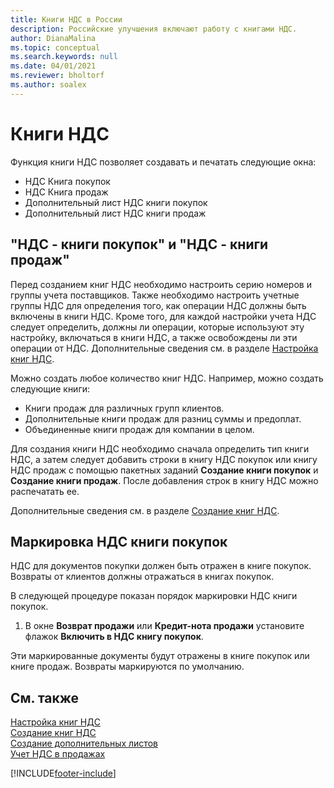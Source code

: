 ```yaml
---
title: Книги НДС в России
description: Российские улучшения включают работу с книгами НДС.
author: DianaMalina
ms.topic: conceptual
ms.search.keywords: null
ms.date: 04/01/2021
ms.reviewer: bholtorf
ms.author: soalex
---
```


# Книги НДС

Функция книги НДС позволяет создавать и печатать следующие окна:

- НДС Книга покупок
- НДС Книга продаж
- Дополнительный лист НДС книги покупок
- Дополнительный лист НДС книги продаж

## "НДС - книги покупок" и "НДС - книги продаж"

Перед созданием книг НДС необходимо настроить серию номеров и группы учета поставщиков. Также необходимо настроить учетные группы НДС для определения того, как операции НДС должны быть включены в книги НДС. Кроме того, для каждой настройки учета НДС следует определить, должны ли операции, которые используют эту настройку, включаться в книги НДС, а также освобождены ли эти операции от НДС. Дополнительные сведения см. в разделе [Настройка книг НДС](How-to-Set-Up-VAT-Ledgers.md).

Можно создать любое количество книг НДС. Например, можно создать следующие книги: 

- Книги продаж для различных групп клиентов.
- Дополнительные книги продаж для разниц суммы и предоплат.
- Объединенные книги продаж для компании в целом.

Для создания книги НДС необходимо сначала определить тип книги НДС, а затем следует добавить строки в книгу НДС покупок или книгу НДС продаж с помощью пакетных заданий **Создание книги покупок** и **Создание книги продаж**. После добавления строк в книгу НДС можно распечатать ее.

Дополнительные сведения см. в разделе [Создание книг НДС](How-to-Create-VAT-Ledgers.md).

## Маркировка НДС книги покупок

НДС для документов покупки должен быть отражен в книге покупок. Возвраты от клиентов должны отражаться в книгах покупок.

В следующей процедуре показан порядок маркировки НДС книги покупок. 

1. В окне **Возврат продажи** или **Кредит-нота продажи** установите флажок **Включить в НДС книгу покупок**.

Эти маркированные документы будут отражены в книге покупок или книге продаж. Возвраты маркируются по умолчанию.

## См. также

[Настройка книг НДС](How-to-Set-Up-VAT-Ledgers.md)  
[Создание книг НДС](How-to-Create-VAT-Ledgers.md)  
[Создание дополнительных листов](How-to-Create-Additional-Sheets.md)  
[Учет НДС в продажах](Posting-VAT-on-Sales.md)  


[!INCLUDE[footer-include](../../includes/footer-banner.md)]